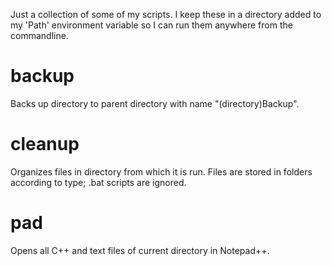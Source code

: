 Just a collection of some of my scripts. I keep these in a directory added to my 'Path' environment variable so I can run them anywhere from the commandline.

# backup
Backs up directory to parent directory with name "(directory)Backup".

# cleanup
Organizes files in directory from which it is run. Files are stored in folders according to type; .bat scripts are ignored.

# pad
Opens all C++ and text files of current directory in Notepad++.
